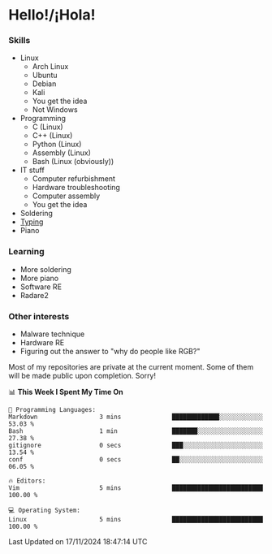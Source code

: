 # Hello!/¡Hola!

### Skills

- Linux
  - Arch Linux
  - Ubuntu
  - Debian
  - Kali
  - You get the idea
  - Not Windows
- Programming
  - C (Linux)
  - C++ (Linux)
  - Python (Linux)
  - Assembly (Linux)
  - Bash (Linux (obviously))
- IT stuff
  - Computer refurbishment
  - Hardware troubleshooting
  - Computer assembly
  - You get the idea
- Soldering
- [Typing](https://monkeytype.com/profile/IngenuineIntel)
- Piano

### Learning
- More soldering
- More piano
- Software RE
- Radare2

### Other interests
- Malware technique
- Hardware RE
- Figuring out the answer to "why do people like RGB?"

Most of my repositories are private at the current moment. Some of them will
be made public upon completion. Sorry!

<!--START_SECTION:waka-->
📊 **This Week I Spent My Time On** 

```text
💬 Programming Languages: 
Markdown                 3 mins              █████████████░░░░░░░░░░░░   53.03 % 
Bash                     1 min               ███████░░░░░░░░░░░░░░░░░░   27.38 % 
gitignore                0 secs              ███░░░░░░░░░░░░░░░░░░░░░░   13.54 % 
conf                     0 secs              ██░░░░░░░░░░░░░░░░░░░░░░░   06.05 % 

🔥 Editors: 
Vim                      5 mins              █████████████████████████   100.00 % 

💻 Operating System: 
Linux                    5 mins              █████████████████████████   100.00 % 
```


 Last Updated on 17/11/2024 18:47:14 UTC
<!--END_SECTION:waka-->
